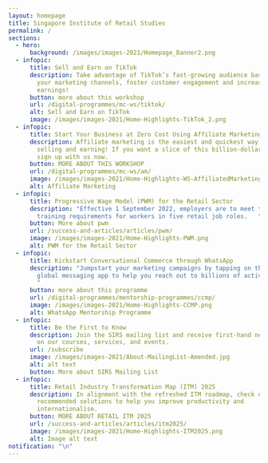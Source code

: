 ```yaml
---
layout: homepage
title: Singapore Institute of Retail Studies
permalink: /
sections:
  - hero:
      background: /images/images-2021/Homepage_Banner2.png
  - infopic:
      title: Sell and Earn on TikTok
      description: Take advantage of TikTok’s fast-growing audience base to expand
        your marketing channels, foster customer engagement and increase
        earnings!
      button: more about this workshop
      url: /digital-programmes/mc-ws/tiktok/
      alt: Sell and Earn on TikTok
      image: /images/images-2021/Home-Highlights-TikTok_2.png
  - infopic:
      title: Start Your Business at Zero Cost Using Affiliate Marketing
      description: Affiliate marketing is the easiest and quickest way to start
        selling and earning! If you want a slice of this billion-dollar pie,
        sign up with us now.
      button: MORE ABOUT THIS WORKSHOP
      url: /digital-programmes/mc-ws/am/
      image: /images/images-2021/Home-Highlights-WS-AffiliatedMarketing.png
      alt: Affiliate Marketing
  - infopic:
      title: Progressive Wage Model (PWM) for the Retail Sector
      description: "Effective 1 September 2022, employers are to meet the PWM wage and
        training requirements for workers in five retail job roles.   "
      button: More about pwm
      url: /success-and-articles/articles/pwm/
      image: /images/images-2021/Home-Highlights-PWM.png
      alt: PWM for the Retail Sector
  - infopic:
      title: Kickstart Conversational Commerce through WhatsApp
      description: "Jumpstart your marketing campaigns by tapping on the most popular
        global messaging app to help you reach out to billions of active users.
        "
      button: more about this programme
      url: /digital-programmes/mentorship-programmes/ccmp/
      image: /images/images-2021/Home-Highlights-CCMP.png
      alt: WhatsApp Mentorship Programme
  - infopic:
      title: Be the First to Know
      description: Join the SIRS mailing list and receive first-hand news and updates
        on our courses, services, and events.
      url: /subscribe
      image: /images/images-2021/About-MailingList-Amended.jpg
      alt: alt text
      button: More about SIRS Mailing List
  - infopic:
      title: Retail Industry Transformation Map (ITM) 2025
      description: In alignment with the refreshed ITM roadmap, check out some of our
        recommended solutions to help you improve productivity and
        internationalise.
      button: MORE ABOUT RETAIL ITM 2025
      url: /success-and-articles/articles/itm2025/
      image: /images/images-2021/Home-Highlights-ITM2025.png
      alt: Image alt text
notification: "\n"
---
```


